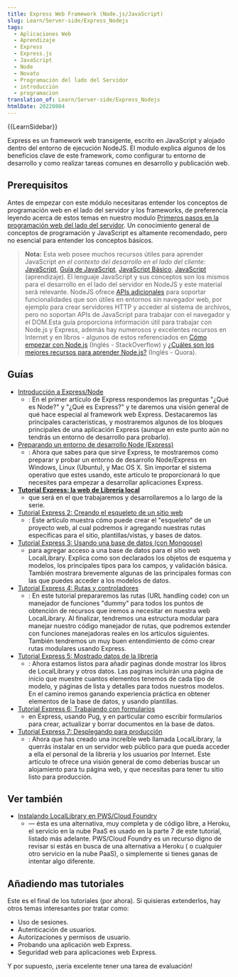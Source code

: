 ```yaml
---
title: Express Web Framework (Node.js/JavaScript)
slug: Learn/Server-side/Express_Nodejs
tags:
  - Aplicaciones Web
  - Aprendizaje
  - Express
  - Express.js
  - JavaScript
  - Node
  - Novato
  - Programación del lado del Servidor
  - introducción
  - programacion
translation_of: Learn/Server-side/Express_Nodejs
htmlDate: 20220804
---
```

{{LearnSidebar}}

Express es un framework web transigente, escrito en JavaScript y alojado dentro del entorno de ejecución NodeJS. El modulo explica algunos de los beneficios clave de este framework, como configurar tu entorno de desarrollo y como realizar tareas comunes en desarrollo y publicación web.

## Prerequisitos

Antes de empezar con este módulo necesitaras entender los conceptos de programación web en el lado del servidor y los frameworks, de preferencia leyendo acerca de estos temas en nuestro modulo [Primeros pasos en la programación web del lado del servidor](/es/docs/Learn/Server-side/First_steps). Un conocimiento general de conceptos de programación y JavaScript es altamente recomendado, pero no esencial para entender los conceptos básicos.

> **Nota:** Esta web posee muchos recursos útiles para aprender JavaScript _en el contexto del desarrollo en el lado del cliente:_ [JavaScript](/es/docs/Web/JavaScript), [Guía de JavaScript](/es/docs/Web/JavaScript/Guide), [JavaScript Básico](/es/docs/Learn/Getting_started_with_the_web/JavaScript_basics), [JavaScript](/es/docs/Learn/JavaScript) (aprendizaje). El lenguaje JavaScript y sus conceptos son los mismos para el desarrollo en el lado del servidor en NodeJS y este material será relevante. NodeJS ofrece [APIs adicionales](https://nodejs.org/dist/latest-v6.x/docs/api/) para soportar funcionalidades que son útiles en entornos sin navegador web, por ejemplo para crear servidores HTTP y acceder al sistema de archivos, pero no soportan APIs de JavaScript para trabajar con el navegador y el DOM.Esta guía proporciona información útil para trabajar con Node.js y Express, además hay numerosos y excelentes recursos en Internet y en libros - algunos de estos referenciados en [Cómo empezar con Node.js](http://stackoverflow.com/a/5511507/894359) (Inglés - StackOverflow) y [¿Cuáles son los mejores recursos para aprender Node.js?](https://www.quora.com/What-are-the-best-resources-for-learning-Node-js?) (Inglés - Quora).

## Guías

- [Introducción a Express/Node](/es/docs/Learn/Server-side/Express_Nodejs/Introduction)
  - : En el primer artículo de Express respondemos las preguntas "¿Qué es Node?" y "¿Qué es Express?" y te daremos una visión general de qué hace especial al framework web Express. Destacaremos las principales caracteristicas, y mostraremos algunos de los bloques principales de una aplicación Express (aunque en este punto aún no tendrás un entorno de desarrollo para probarlo).
- [Preparando un entorno de desarrollo Node (Express)](/es/docs/Learn/Server-side/Express_Nodejs/development_environment)
  - : Ahora que sabes para que sirve Express, te mostraremos como preparar y probar un entorno de desarrollo Node/Express en Windows, Linux (Ubuntu), y Mac OS X. Sin importar el sistema operativo que estes usando, este artículo te proporcionará lo que necesites para empezar a desarrollar aplicaciones Express.
- **[Tutorial Express: la web de Librería local](/es/docs/Learn/Server-side/Express_Nodejs/Tutorial_local_library_website)**
  - que será en el que trabajaremos y desarrollaremos a lo largo de la serie.
- [Tutorial Express 2: Creando el esqueleto de un sitio web](/es/docs/Learn/Server-side/Express_Nodejs/skeleton_website)
  - : Este artículo muestra cómo puede crear el "esqueleto" de un proyecto web, al cual podremos ir agregando nuestras rutas específicas para el sitio, plantillas/vistas, y bases de datos.
- [Tutorial Express 3: Usando una base de datos (con Mongoose)](/es/docs/Learn/Server-side/Express_Nodejs/mongoose)
  - para agregar acceso a una base de datos para el sitio web LocalLibrary. Explica como son declarados los objetos de esquema y modelos, los principales tipos para los campos, y validación básica. También mostrara brevemente algunas de las principales formas con las que puedes acceder a los modelos de datos.
- [Tutorial Express 4: Rutas y controladores](/es/docs/Learn/Server-side/Express_Nodejs/routes)
  - : En este tutorial prepararemos las rutas (URL handling code) con un manejador de funciones "dummy" para todos los puntos de obtención de recursos que iremos a necesitar en nuestra web LocalLibrary. Al finalizar, tendremos una estructura modular para manejar nuestro código manejador de rutas, que podremos extender con funciones manejadoras reales en los artículos siguientes. También tendremos un muy buen entendimiento de cómo crear rutas modulares usando Express.
- [Tutorial Express 5: Mostrado datos de la librería](/es/docs/Learn/Server-side/Express_Nodejs/Displaying_data)
  - : Ahora estamos listos para añadir paginas donde mostrar los libros de LocalLibrary y otros datos. Las paginas incluirán una página de inicio que muestre cuantos elementos tenemos de cada tipo de modelo, y páginas de lista y detalles para todos nuestros modelos. En el camino iremos ganando experiencia práctica en obtener elementos de la base de datos, y usando plantillas.
- [Tutorial Express 6: Trabajando con formularios](/es/docs/Learn/Server-side/Express_Nodejs/forms)
  - en Express, usando Pug, y en particular como escribir formularios para crear, actualizar y borrar documentos en la base de datos.
- [Tutorial Express 7: Desplegando para producción](/es/docs/Learn/Server-side/Express_Nodejs/deployment)
  - : Ahora que has creado una increíble web llamada LocalLibrary, la querrás instalar en un servidor web público para que pueda acceder a ella el personal de la librería y los usuarios por Internet. Este artículo te ofrece una visión general de como deberías buscar un alojamiento para tu página web, y que necesitas para tener tu sitio listo para producción.

## Ver también

- [Instalando LocalLibrary en PWS/Cloud Foundry](/es/docs/Learn/Server-side/Express_Nodejs/Installing_on_PWS_Cloud_Foundry)
  - — ésta es una alternativa, muy completa y de código libre, a Heroku, el servicio en la nube PaaS es usado en la parte 7 de este tutorial, listado más adelante. PWS/Cloud Foundry es un recurso digno de revisar si estás en busca de una alternativa a Heroku ( o cualquier otro servicio en la nube PaaS), o simplemente si tienes ganas de intentar algo diferente.

## Añadiendo mas tutoriales

Este es el final de los tutoriales (por ahora). Si quisieras extenderlos, hay otros temas interesantes por tratar como:

- Uso de sesiones.
- Autenticación de usuarios.
- Autorizaciones y permisos de usuario.
- Probando una aplicación web Express.
- Seguridad web para aplicaciones web Express.

Y por supuesto, ¡seria excelente tener una tarea de evaluación!
